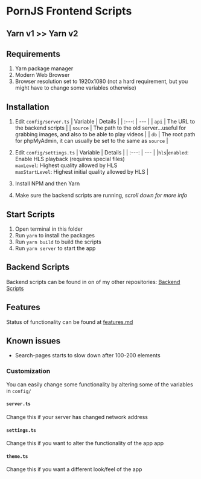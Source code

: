 # PornJS Frontend Scripts

## Yarn v1 >> Yarn v2

## Requirements

1. Yarn package manager
2. Modern Web Browser
3. Browser resolution set to 1920x1080 (not a hard requirement, but you might have to change some variables otherwise)

## Installation

1. Edit `config/server.ts`
   | Variable | Details |
   | :---: | --- |
   | `api` | The URL to the backend scripts |
   | `source` | The path to the old server...useful for grabbing images, and also to be able to play videos |
   | `db` | The root path for phpMyAdmin, it can usually be set to the same as `source` |

2. Edit `config/settings.ts`
   | Variable | Details |
   | :---: | --- |
   |`hls`|`enabled`: Enable HLS playback (requires special files)<br/>`maxLevel`: Highest quality allowed by HLS<br/>`maxStartLevel`: Highest initial quality allowed by HLS |

3. Install NPM and then Yarn
4. Make sure the backend scripts are running, _scroll down for more info_

## Start Scripts

1. Open terminal in this folder
2. Run `yarn` to install the packages
3. Run `yarn build` to build the scripts
4. Run `yarn server` to start the app

## Backend Scripts

Backend scripts can be found in on of my other repositories: [Backend Scripts](https://github.com/asusguy94/Porn-Organizer-api)

## Features

Status of functionality can be found at [features.md](FEATURES.md)

## Known issues

-   Search-pages starts to slow down after 100-200 elements

### Customization

You can easily change some functionality by altering some of the variables in `config/`

#### `server.ts`

Change this if your server has changed network address

#### `settings.ts`

Change this if you want to alter the functionality of the app app

#### `theme.ts`

Change this if you want a different look/feel of the app
